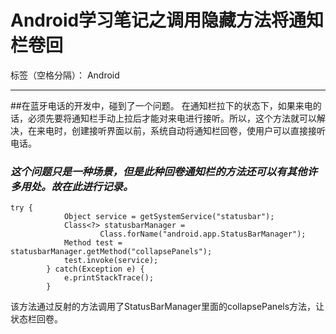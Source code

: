 ﻿# Android学习笔记之调用隐藏方法将通知栏卷回

标签（空格分隔）： Android

---

##在蓝牙电话的开发中，碰到了一个问题。
    在通知栏拉下的状态下，如果来电的话，必须先要将通知栏手动上拉后才能对来电进行接听。所以，这个方法就可以解决，在来电时，创建接听界面以前，系统自动将通知栏回卷，使用户可以直接接听电话。
    
    
  ###  *这个问题只是一种场景，但是此种回卷通知栏的方法还可以有其他许多用处。故在此进行记录。*
  
  
```
try {
			Object service = getSystemService("statusbar");
			Class<?> statusbarManager =
					Class.forName("android.app.StatusBarManager");
			Method test = statusbarManager.getMethod("collapsePanels");
			test.invoke(service);
		} catch(Exception e) {
			e.printStackTrace();
		}
```		

该方法通过反射的方法调用了StatusBarManager里面的collapsePanels方法，让状态栏回卷。

